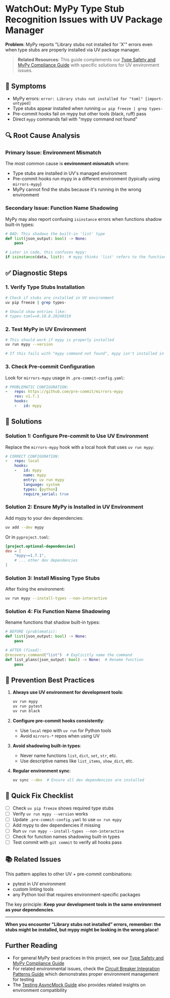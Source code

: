 # WatchOut: MyPy Type Stub Recognition Issues with UV Package Manager

**Problem**: MyPy reports "Library stubs not installed for 'X'" errors even when type stubs are properly installed via UV package manager.

> **Related Resources**: This guide complements our [Type Safety and MyPy Compliance Guide](./type-safety-guide.md) with specific solutions for UV environment issues.

## 🚨 **Symptoms**
- MyPy errors: `error: Library stubs not installed for "toml" [import-untyped]`
- Type stubs appear installed when running `uv pip freeze | grep types-`
- Pre-commit hooks fail on mypy but other tools (black, ruff) pass
- Direct `mypy` commands fail with "mypy command not found"

## 🔍 **Root Cause Analysis**

### Primary Issue: Environment Mismatch
The most common cause is **environment mismatch** where:
- Type stubs are installed in UV's managed environment
- Pre-commit hooks run mypy in a different environment (typically using `mirrors-mypy`)
- MyPy cannot find the stubs because it's running in the wrong environment

### Secondary Issue: Function Name Shadowing
MyPy may also report confusing `isinstance` errors when functions shadow built-in types:
```python
# BAD: This shadows the built-in 'list' type
def list(json_output: bool) -> None:
    pass

# Later in code, this confuses mypy:
if isinstance(data, list):  # mypy thinks 'list' refers to the function above!
```

## ✅ **Diagnostic Steps**

### 1. Verify Type Stubs Installation
```bash
# Check if stubs are installed in UV environment
uv pip freeze | grep types-

# Should show entries like:
# types-toml==0.10.8.20240310
```

### 2. Test MyPy in UV Environment
```bash
# This should work if mypy is properly installed
uv run mypy --version

# If this fails with "mypy command not found", mypy isn't installed in UV environment
```

### 3. Check Pre-commit Configuration
Look for `mirrors-mypy` usage in `.pre-commit-config.yaml`:
```yaml
# PROBLEMATIC CONFIGURATION:
-   repo: https://github.com/pre-commit/mirrors-mypy
    rev: v1.7.1
    hooks:
    -   id: mypy
```

## 🔧 **Solutions**

### Solution 1: Configure Pre-commit to Use UV Environment

Replace the `mirrors-mypy` hook with a local hook that uses `uv run mypy`:

```yaml
# CORRECT CONFIGURATION:
-   repo: local
    hooks:
    -   id: mypy
        name: mypy
        entry: uv run mypy
        language: system
        types: [python]
        require_serial: true
```

### Solution 2: Ensure MyPy is Installed in UV Environment

Add mypy to your dev dependencies:
```bash
uv add --dev mypy
```

Or in `pyproject.toml`:
```toml
[project.optional-dependencies]
dev = [
    "mypy~=1.7.1",
    # ... other dev dependencies
]
```

### Solution 3: Install Missing Type Stubs

After fixing the environment:
```bash
uv run mypy --install-types --non-interactive
```

### Solution 4: Fix Function Name Shadowing

Rename functions that shadow built-in types:
```python
# BEFORE (problematic):
def list(json_output: bool) -> None:
    pass

# AFTER (fixed):
@recovery.command("list")  # Explicitly name the command
def list_plans(json_output: bool) -> None:  # Rename function
    pass
```

## 🎯 **Prevention Best Practices**

1. **Always use UV environment for development tools**:
   ```bash
   uv run mypy
   uv run pytest
   uv run black
   ```

2. **Configure pre-commit hooks consistently**:
   - Use `local` repo with `uv run` for Python tools
   - Avoid `mirrors-*` repos when using UV

3. **Avoid shadowing built-in types**:
   - Never name functions `list`, `dict`, `set`, `str`, etc.
   - Use descriptive names like `list_items`, `show_dict`, etc.

4. **Regular environment sync**:
   ```bash
   uv sync --dev  # Ensure all dev dependencies are installed
   ```

## 🚀 **Quick Fix Checklist**

- [ ] Check `uv pip freeze` shows required type stubs
- [ ] Verify `uv run mypy --version` works
- [ ] Update `.pre-commit-config.yaml` to use `uv run mypy`
- [ ] Add mypy to dev dependencies if missing
- [ ] Run `uv run mypy --install-types --non-interactive`
- [ ] Check for function names shadowing built-in types
- [ ] Test commit with `git commit` to verify all hooks pass

## 📚 **Related Issues**

This pattern applies to other UV + pre-commit combinations:
- pytest in UV environment
- custom linting tools
- any Python tool that requires environment-specific packages

The key principle: **Keep your development tools in the same environment as your dependencies**.

---

**When you encounter "Library stubs not installed" errors, remember: the stubs might be installed, but mypy might be looking in the wrong place!**

## Further Reading

- For general MyPy best practices in this project, see our [Type Safety and MyPy Compliance Guide](./type-safety-guide.md)
- For related environmental issues, check the [Circuit Breaker Integration Patterns Guide](./circuit-breaker-guide.md) which demonstrates proper environment management for testing
- The [Testing AsyncMock Guide](./testing-asyncmock-guide.md) also provides related insights on environment compatibility
